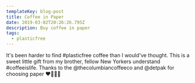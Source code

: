 ```yaml
---
templateKey: blog-post
title: Coffee in Paper
date: 2019-03-02T20:26:26.795Z
description: Buy coffee in paper
tags:
  - plasticfree
---
```

It's been harder to find #plasticfree coffee than I would've thought. This is a sweet little gift from my brother, fellow New Yorkers understand #coffeeislife. Thanks to the @thecolumbiancoffeeco and @detpak for choosing paper ❤️🌱🌿🤘
